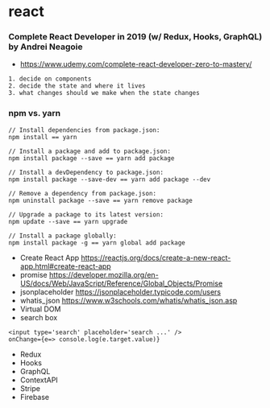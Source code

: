 # react
### Complete React Developer in 2019 (w/ Redux, Hooks, GraphQL) by Andrei Neagoie
- https://www.udemy.com/complete-react-developer-zero-to-mastery/
```
1. decide on components
2. decide the state and where it lives
3. what changes should we make when the state changes
```
### npm vs. yarn
```
// Install dependencies from package.json: 
npm install == yarn

// Install a package and add to package.json: 
npm install package --save == yarn add package

// Install a devDependency to package.json: 
npm install package --save-dev == yarn add package --dev

// Remove a dependency from package.json: 
npm uninstall package --save == yarn remove package

// Upgrade a package to its latest version: 
npm update --save == yarn upgrade

// Install a package globally: 
npm install package -g == yarn global add package

```
- Create React App https://reactjs.org/docs/create-a-new-react-app.html#create-react-app
- promise https://developer.mozilla.org/en-US/docs/Web/JavaScript/Reference/Global_Objects/Promise
- jsonplaceholder https://jsonplaceholder.typicode.com/users
- whatis_json https://www.w3schools.com/whatis/whatis_json.asp
- Virtual DOM
- search box
```
<input type='search' placeholder='search ...' />
onChange={e=> console.log(e.target.value)}
```
- Redux 
- Hooks
- GraphQL
- ContextAPI
- Stripe
- Firebase
